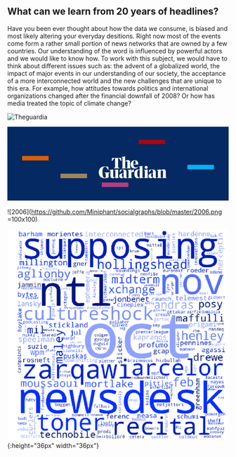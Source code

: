 ## What can we learn from 20 years of headlines?

Have you been ever thought about how the data we consume, is biased and most likely altering your everyday desitions. Right now most of the events come form a rather small portion of news networks that are owned by a few countries.  Our understanding of the word is influenced by powerful actors and we would like to know how. To work with this subject,  we would have to think about different issues such as: the advent of a globalized world, the impact of major events in our understanding of our society, the acceptance of a more interconnected world and the new challenges that are unique to this era. For example, how attitudes towards politics and international organizations changed after the financial downfall of 2008? Or how has media treated the topic of climate change?

![Theguardia](https://github.com/Miniphant/hello_world/blob/master/Theguardian.jpg)


![TheGuardian](https://github.com/Miniphant/socialgraphs/blob/master/Theguardian.jpg)

![2006](https://github.com/Miniphant/socialgraphs/blob/master/2006.png =100x100)

![2006](https://github.com/Miniphant/socialgraphs/blob/master/2006.png){:height="36px" width="36px"}

